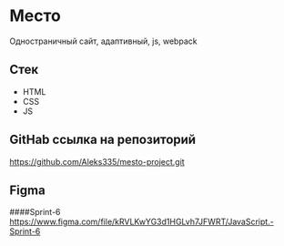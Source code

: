 # Место
Одностраничный сайт, адаптивный, js, webpack

## Стек

* HTML
* CSS
* JS

## GitHab ссылка на репозиторий

https://github.com/Aleks335/mesto-project.git

## Figma

####Sprint-6
https://www.figma.com/file/kRVLKwYG3d1HGLvh7JFWRT/JavaScript.-Sprint-6
